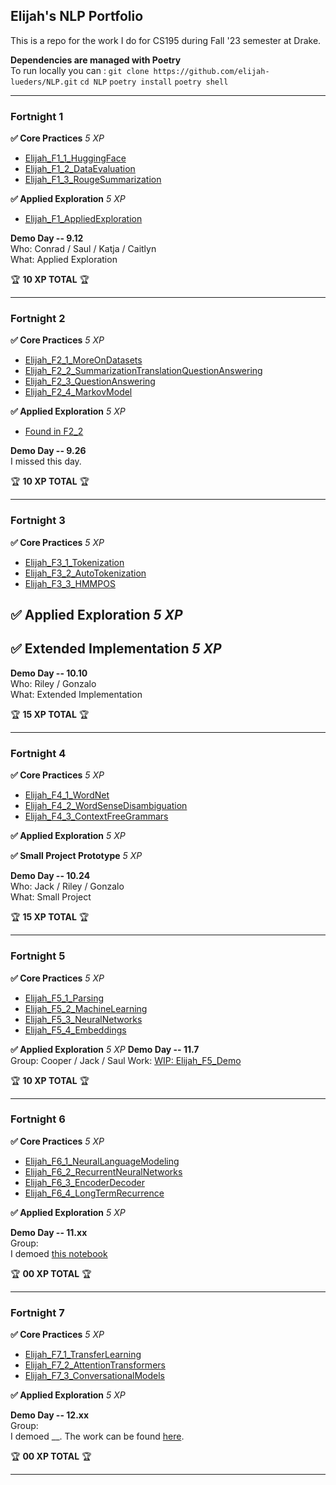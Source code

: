 Elijah's NLP Portfolio
----------------------
This is a repo for the work I do for CS195 during Fall '23 semester at Drake.

**Dependencies are managed with Poetry**    
To run locally you can :
`git clone https://github.com/elijah-lueders/NLP.git` 
`cd NLP`
`poetry install`
`poetry shell`

***
### Fortnight 1

**✅ Core Practices** *5 XP*
- [Elijah_F1_1_HuggingFace](Elijah_F1_1_HuggingFace.ipynb)
- [Elijah_F1_2_DataEvaluation](Elijah_F1_2_DataEvaluation.ipynb)
- [Elijah_F1_3_RougeSummarization](Elijah_F1_3_RougeSummarization.ipynb)  

**✅ Applied Exploration** *5 XP*
- [Elijah_F1_AppliedExploration](Elijah_F1_AppliedExploration.ipynb)

**Demo Day -- 9.12**  
Who: Conrad / Saul / Katja / Caitlyn   
What: Applied Exploration

🏆 **10 XP TOTAL** 🏆

***
### Fortnight 2

**✅ Core Practices** *5 XP*
 - [Elijah_F2_1_MoreOnDatasets](Elijah_F2_1_MoreOnDatasets.ipynb) 
 - [Elijah_F2_2_SummarizationTranslationQuestionAnswering](Elijah_F2_2_SummarizationTranslationQuestionAnswering.ipynb)
 - [Elijah_F2_3_QuestionAnswering](Elijah_F2_3_QuestionAnswering.ipynb)
 - [Elijah_F2_4_MarkovModel](Elijah_F2_4_MarkovModel.ipynb)

**✅ Applied Exploration** *5 XP*
 - [Found in F2_2](Elijah_F2_2_SummarizationTranslationQuestionAnswering.ipynb#top)

**Demo Day -- 9.26**   
I missed this day.

🏆 **10 XP TOTAL** 🏆

***
### Fortnight 3

**✅ Core Practices** *5 XP*
- [Elijah_F3_1_Tokenization](Elijah_F3_1_Tokenization.ipynb)
- [Elijah_F3_2_AutoTokenization](Elijah_F3_2_AutoTokenization.ipynb)
- [Elijah_F3_3_HMMPOS](Elijah_F3_3_HMMPOS.ipynb)

**✅ Applied Exploration** *5 XP*
- 
**✅ Extended Implementation** *5 XP*
- 
**Demo Day -- 10.10**  
Who: Riley / Gonzalo   
What: Extended Implementation

🏆 **15 XP TOTAL** 🏆

***
### Fortnight 4

**✅ Core Practices** *5 XP*
- [Elijah_F4_1_WordNet](Elijah_F4_1_WordNet.ipynb)
- [Elijah_F4_2_WordSenseDisambiguation](Elijah_F4_2_WordSenseDisambiguation.ipynb)
- [Elijah_F4_3_ContextFreeGrammars](Elijah_F4_3_ContextFreeGrammars.ipynb)

**✅ Applied Exploration** *5 XP*

**✅ Small Project Prototype** *5 XP*

**Demo Day -- 10.24**  
Who: Jack / Riley / Gonzalo  
What: Small Project 

🏆 **15 XP TOTAL** 🏆

***
### Fortnight 5

**✅ Core Practices** *5 XP*
- [Elijah_F5_1_Parsing](Elijah_F5_1_Parsing.ipynb)
- [Elijah_F5_2_MachineLearning](Elijah_F5_2_MachineLearning.ipynb)
- [Elijah_F5_3_NeuralNetworks](Elijah_F5_3_NeuralNetworks.ipynb)
- [Elijah_F5_4_Embeddings](Elijah_F5_4_Embeddings.ipynb)

**✅ Applied Exploration** *5 XP*
**Demo Day -- 11.7**  
Group: Cooper / Jack / Saul 
Work: [WIP: Elijah_F5_Demo](Elijah_F5_Demo.ipynb)

🏆 **10 XP TOTAL** 🏆

***
### Fortnight 6

**✅ Core Practices** *5 XP*
- [Elijah_F6_1_NeuralLanguageModeling](Elijah_F6_1_NeuralLanguageModeling.ipynb)
- [Elijah_F6_2_RecurrentNeuralNetworks](Elijah_F6_2_RecurrentNeuralNetworks.ipynb)
- [Elijah_F6_3_EncoderDecoder](Elijah_F6_3_EncoderDecoder.ipynb)  
- [Elijah_F6_4_LongTermRecurrence](Elijah_F6_4_LongTermRecurrence.ipynb)  

**✅ Applied Exploration** *5 XP*

**Demo Day -- 11.xx**  
Group:  
I demoed [this notebook](Elijah_F1_Demo.ipynb)

🏆 **00 XP TOTAL** 🏆

***
### Fortnight 7

**✅ Core Practices** *5 XP*
- [Elijah_F7_1_TransferLearning](Elijah_F7_1_TransferLearning.ipynb)
- [Elijah_F7_2_AttentionTransformers](Elijah_F7_2_AttentionTransformers.ipynb)
- [Elijah_F7_3_ConversationalModels](Elijah_F7_3_ConversationalModels.ipynb)  

**✅ Applied Exploration** *5 XP*

**Demo Day -- 12.xx**  
Group:  
I demoed __. The work can be found [here](code).

🏆 **00 XP TOTAL** 🏆

***